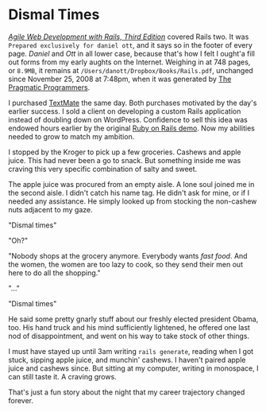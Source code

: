 <!--data 2020-11-05 -->

# Dismal Times

_[Agile Web Development with Rails, Third Edition][]_ covered Rails two. It was `Prepared exclusively for daniel ott`, and it says so in the footer of every page. _Daniel_ and _Ott_ in all lower case, because that's how I felt I ought'a fill out forms from my early aughts on the Internet. Weighing in at 748 pages, or `8.9MB`, it remains at `/Users/danott/Dropbox/Books/Rails.pdf`, unchanged since November 25, 2008 at 7:48pm, when it was generated by [The Pragmatic Programmers][].

I purchased [TextMate][] the same day. Both purchases motivated by the day's earlier success. I sold a client on developing a custom Rails application instead of doubling down on WordPress. Confidence to sell this idea was endowed hours earlier by the original [Ruby on Rails demo][]. Now my abilities needed to grow to match my ambition.

I stopped by the Kroger to pick up a few groceries. Cashews and apple juice. This had never been a go to snack. But something inside me was craving this very specific combination of salty and sweet.

The apple juice was procured from an empty aisle. A lone soul joined me in the second aisle. I didn't catch his name tag. He didn't ask for mine, or if I needed any assistance. He simply looked up from stocking the non-cashew nuts adjacent to my gaze.

"Dismal times"

"Oh?"

"Nobody shops at the grocery anymore. Everybody wants _fast food_. And the women, the women are too lazy to cook, so they send their men out here to do all the shopping."

"..."

"Dismal times"

He said some pretty gnarly stuff about our freshly elected president Obama, too. His hand truck and his mind sufficiently lightened, he offered one last nod of disappointment, and went on his way to take stock of other things.

I must have stayed up until 3am writing `rails generate`, reading when I got stuck, sipping apple juice, and munchin' cashews. I haven't paired apple juice and cashews since. But sitting at my computer, writing in monospace, I can still taste it. A craving grows.

That's just a fun story about the night that my career trajectory changed forever.

[agile web development with rails, third edition]: https://pragprog.com/search/?q=Agile+Web+Development+with+Rails
[the pragmatic programmers]: https://pragprog.com
[textmate]: https://macromates.com
[ruby on rails demo]: https://www.youtube.com/watch?v=Gzj723LkRJY